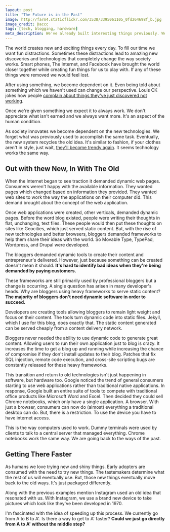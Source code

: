 ```yaml
---
layout: post
title: "The Future is in the Past"
image: http://farm4.staticflickr.com/3538/3395061105_0fd264698f_b.jpg
image_credit: Daccc
tags: [tech, blogging, hardware]
meta_description: We've already built interesting things previously. We continue to build the same thing over and over again. We like reinventing the wheel.
---
```


The world creates new and exciting things every day. To fill our time we want fun distractions. Sometimes these distractions lead to amazing new discoveries and technologies that completely change the way society works. Smart phones, The Internet, and Facebook have brought the world closer together while creating fun things for us to play with. If any of these things were removed we would feel lost.

After using something, we become dependent on it. Even being told about something which we haven't used can change our perspective. Louis CK jokes how people [complain about things they've just discovered not working][2].

Once we're given something we expect it to always work. We don't appreciate what isn't earned and we always want more. It's an aspect of the human condition.

As society innovates we become dependent on the new technologies. We forget what was previously used to accomplish the same task. Eventually, the new system recycles the old idea. It's similar to fashion, if your clothes aren't in style, just wait, [they'll become trendy again][3]. It seems technology works the same way.

## Out with thew New, In With The Old
When the Internet began to see traction it demanded dynamic web pages. Consumers weren't happy with the available information. They wanted pages which changed based on information they provided. They wanted web sites to work the way the applications on their computer did. This demand brought about the concept of the web application.

Once web applications were created, other verticals, demanded dynamic pages. Before the word blog existed, people were writing their thoughts in flat, unchanging, text files. These people would then put these thoughts on sites like Geocities, which just served static content. But, with the rise of new technologies and better browsers, bloggers demanded frameworks to help them share their ideas with the world. So Movable Type, TypePad, Wordpress, and Drupal were developed.

The bloggers demanded dynamic tools to create their content and entrepreneur's delivered. However, just because something can be created doesn't mean it should. __It's hard to identify bad ideas when they're being demanded by paying customers.__

These frameworks are still primarily used by professional bloggers but a change is occurring. A single question has arisen in many developer's heads. Why are bloggers using heavy frameworks to serve static content? __The majority of bloggers don't need dynamic software in order to succeed.__

Developers are creating tools allowing bloggers to remain light weight and focus on their content. The tools turn dynamic code into static files. Jekyll, which I use for this blog, does exactly that. The static content generated can be served cheaply from a content delivery network.

Bloggers never needed the ability to use dynamic code to generate great content. Allowing users to run their own application just to blog is crazy. It increases the time to get a blog up and running while increasing the chance of compromise if they don't install updates to their blog. Patches that fix SQL injection, remote code execution, and cross-site scripting bugs are constantly released for these heavy frameworks.

This transition and return to old technologies isn't just happening in software, but hardware too. Google noticed the trend of general consumers starting to use web applications rather than traditional native applications. In response, Google built an entire suite of tools to compete with traditional office products like Microsoft Word and Excel. Then decided they could sell Chrome notebooks, which only have a single application. A browser. With just a browser, consumers can now do (almost) everything a traditional desktop can do. But, there is a restriction. To use the device you have to have internet access.

This is the way computers used to work. Dummy terminals were used by clients to talk to a central server that managed everything. Chrome notebooks work the same way. We are going back to the ways of the past.

## Getting There Faster
As humans we love trying new and shiny things. Early adopters are consumed with the need to try new things. The tastemakers determine what the rest of us will eventually use. But, those new things eventually move back to the old ways. It's just packaged differently.

Along with the previous examples mention Instagram used an old idea that resonated with us. With Instagram, we use a brand new device to take pictures which look like they've been developed in 1970.

I'm fascinated with the idea of speeding up this process. We currently go from A to B to A'. Is there a way to get to A' faster? __Could we just go directly from A to A' without the middle step?__

[2]: /2012/09/happiness-is-perception/
[3]: http://www.pencadernews.com/ae/2011/04/27/fashion-trends-from-earlier-decades-come-back-into-play/
